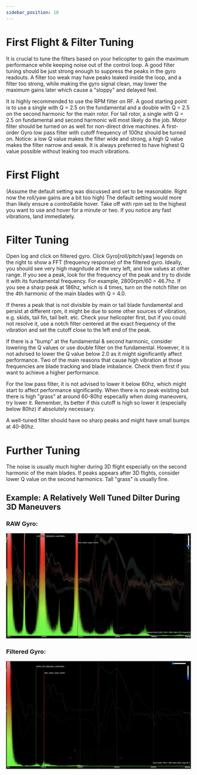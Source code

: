 ```yaml
---
sidebar_position: 10
---
```


# First Flight & Filter Tuning

It is crucial to tune the filters based on your helicopter to gain the maximum performance while keeping noise out of the control loop. A good filter tuning should be just strong enough to suppress the peaks in the gyro readouts. A filter too weak may have peaks leaked inside the loop, and a filter too strong, while making the gyro signal clean, may lower the maximum gains later which cause a "sloppy" and delayed feel.

It is highly recommended to use the RPM filter on RF. A good starting point is to use a single with Q = 2.5 on the fundamental and a double with Q = 2.5 on the second harmonic for the main rotor. For tail rotor, a single with Q = 2.5 on fundamental and second harmonic will most likely do the job. Motor filter should be turned on as well for non-direct drive machines. A first-order Gyro low pass filter with cutoff frequency of 100hz should be turned on. Notice: a low Q value makes the filter wide and strong, a high Q value makes the filter narrow and weak. It is always preferred to have highest Q value possible without leaking too much vibrations. 

# First Flight
(Assume the default setting was discussed and set to be reasonable. Right now the roll/yaw gains are a bit too high)
The default setting would more than likely ensure a controllable hover. Take off with rpm set to the highest you want to use and hover for a minute or two. If you notice any fast vibrations, land immediately. 

# Filter Tuning
Open log and click on filtered gyro. Click Gyro[roll/pitch/yaw] legends on the right to show a FFT (frequency response) of the filtered gyro. Ideally, you should see very high magnitude at the very left, and low values at other range. If you see a peak, look for the frequency of the peak and try to divide it with its fundamental frequency. For example, 2800rpm/60 = 46.7hz. If you see a sharp peak at 186hz, which is 4 times, turn on the notch filter on the 4th harmonic of the main blades with Q = 4.0. 

If theres a peak that is not divisible by main or tail blade fundamental and persist at different rpm, it might be due to some other sources of vibration, e.g. skids, tail fin, tail belt. etc. Check your helicopter first, but if you could not resolve it, use a notch filter centered at the exact frequency of the vibration and set the cutoff close to the left end of the peak. 

If there is a "bump" at the fundamental & second harmonic, consider lowering the Q values or use double filter on the fundamental. However, it is not advised to lower the Q value below 2.0 as it might significantly affect performance. Two of the main reasons that cause high vibration at those frequencies are blade tracking and blade imbalance. Check them first if you want to achieve a higher performance.

For the low pass filter, it is not advised to lower it below 60hz, which might start to affect performance significantly. When there is no peak existing but there is high "grass" at around 60-80hz especailly when doing maneuvers, try lower it. Remember, its better if this cutoff is high so lower it (especially below 80hz) if absolutely necessary.

A well-tuned filter should have no sharp peaks and might have small bumps at 40-80hz. 


# Further Tuning
The noise is usually much higher during 3D flight especially on the second harmonic of the main blades. If peaks appears after 3D flights, consider lower Q value on the second harmonics. Tall "grass" is usually fine.

## Example: A Relatively Well Tuned Dilter During 3D Maneuvers

### RAW Gyro:  
![First Flight](./img/First_flight_1.png)

  
### Filtered Gyro:
![First Flight](./img/First_flight_2.png)  